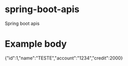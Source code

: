 # spring-boot-apis
Spring boot apis


# Example body
{"id":1,"name":"TESTE","account":"1234","credit":2000}